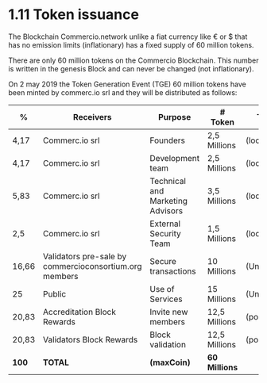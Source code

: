 # 1.11 Token issuance

The Blockchain Commercio.network unlike a fiat currency like € or $ that has no emission limits (inflationary) has a fixed supply of 60 million tokens.

There are only 60 million tokens on the Commercio Blockchain. This number is written in the genesis Block and can never be changed (not inflationary).

On 2 may 2019 the Token Generation Event (TGE) 60 million tokens have been minted by commerc.io srl and they will be distributed as follows:

| %       | Receivers                                              | Purpose                          | # Token         | Type       |
|---------|--------------------------------------------------------|----------------------------------|-----------------|------------|
| 4,17    | Commerc.io srl                                         | Founders                         | 2,5 Millions    | (locked)   |
| 4,17    | Commerc.io srl                                         | Development team                 | 2,5 Millions    | (locked)   |
| 5,83    | Commerc.io srl                                         | Technical and Marketing Advisors | 3,5 Millions    | (locked)   |
| 2,5     | Commerc.io srl                                         | External Security Team           | 1,5 Millions    | (locked)   |
| 16,66   | Validators pre-sale by commercioconsortium.org members | Secure transactions              | 10 Millions     | (Unlocked) |
| 25      | Public                                                 | Use of Services                  | 15 Millions     | (Unlocked) |
| 20,83   | Accreditation Block Rewards                            | Invite new members               | 12,5 Millions   | (pool)     |
| 20,83   | Validators Block Rewards                               | Block validation                 | 12,5 Millions   | (pool)     |
| **100** | **TOTAL**                                              | **(maxCoin)**                    | **60 Millions** |            |
